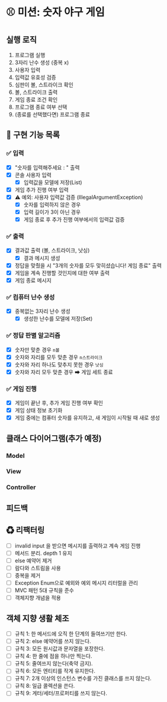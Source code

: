 # ⚾ 미션: 숫자 야구 게임


## 실행 로직

1. 프로그램 실행
2. 3자리 난수 생성 (중복 x)
3. 사용자 입력
4. 입력값 유효성 검증
5. 심판이 볼, 스트라이크 확인
6. 볼, 스트라이크 출력
7. 게임 종료 조건 확인
8. 프로그램 종료 여부 선택
9. (종료를 선택했다면) 프로그램 종료

## 🔧 구현 기능 목록

### ✅ 입력
- [x] "숫자를 입력해주세요 : " 출력
- [x] 콘솔 사용자 입력
  - [x] 입력값을 모델에 저장(List)
- [x] 게임 추가 진행 여부 입력
- [x] ⚠ 예외: 사용자 입력값 검증 (IllegalArgumentException)
    - [x] 숫자를 입력하지 않은 경우
    - [x] 입력 길이가 3이 아닌 경우
    - [x] 게임 종료 후 추가 진행 여부에서의 입력값 검증

### ✅ 출력
- [x] 결과값 출력 (볼, 스트라이크, 낫싱)
  - [x] 결과 메시지 생성 
- [x] 정답을 맞췄을 시 "3개의 숫자를 모두 맞히셨습니다! 게임 종료" 출력
- [x] 게임을 계속 진행할 것인지에 대한 여부 출력
- [x] 게임 종료 메시지

### ✅ 컴퓨터 난수 생성 
- [x] 중복없는 3자리 난수 생성
  - [x] 생성한 난수를 모델에 저장(Set)

### ✅ 정답 판별 알고리즘
- [x] 숫자만 맞춘 경우 `n볼`
- [x] 숫자와 자리를 모두 맞춘 경우 `n스트라이크`
- [x] 숫자와 자리 하나도 맞추지 못한 경우 `낫싱`
- [x] 숫자와 자리 모두 맞춘 경우 ➡ 게임 세트 종료

### ✅ 게임 진행
- [x] 게임이 끝난 후, 추가 게임 진행 여부 확인  
- [x] 게임 상태 정보 초기화 
- [x] 게임 중에는 컴퓨터 숫자를 유지하고, 새 게임이 시작될 때 새로 생성

## 클래스 다이어그램(추가 예정)
### Model
### View
### Controller

## 피드백

## ♻ 리팩터링
- [ ] invalid input 을 받으면 메시지를 출력하고 계속 게임 진행
- [ ] 메서드 분리. depth 1 유지 
- [ ] else 예약어 제거 
- [ ] 람다와 스트림을 사용
- [ ] 중복을 제거 
- [ ] Exception Enum으로 예외와 예외 메시지 리터럴을 관리
- [ ] MVC 패턴 5대 규칙을 준수
- [ ] 객체지향 개념을 적용

## 객체 지향 생활 체조
- [ ] 규칙 1: 한 메서드에 오직 한 단계의 들여쓰기만 한다.
- [ ] 규칙 2: else 예약어를 쓰지 않는다.
- [ ] 규칙 3: 모든 원시값과 문자열을 포장한다.
- [ ] 규칙 4: 한 줄에 점을 하나만 찍는다.
- [ ] 규칙 5: 줄여쓰지 않는다(축약 금지).
- [ ] 규칙 6: 모든 엔티티를 작게 유지한다.
- [ ] 규칙 7: 2개 이상의 인스턴스 변수를 가진 클래스를 쓰지 않는다.
- [ ] 규칙 8: 일급 콜렉션을 쓴다.
- [ ] 규칙 9: 게터/세터/프로퍼티를 쓰지 않는다.